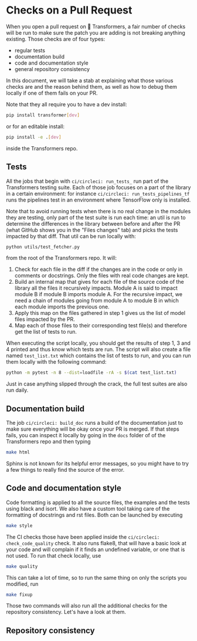 <!---
Copyright 2020 The HuggingFace Team. All rights reserved.

Licensed under the Apache License, Version 2.0 (the "License");
you may not use this file except in compliance with the License.
You may obtain a copy of the License at

    http://www.apache.org/licenses/LICENSE-2.0

Unless required by applicable law or agreed to in writing, software
distributed under the License is distributed on an "AS IS" BASIS,
WITHOUT WARRANTIES OR CONDITIONS OF ANY KIND, either express or implied.
See the License for the specific language governing permissions and
limitations under the License.
-->

# Checks on a Pull Request

When you open a pull request on 🤗 Transformers, a fair number of checks will be run to make sure the patch you are adding is not breaking anything existing. Those checks are of four types:
- regular tests
- documentation build
- code and documentation style
- general repository consistency

In this document, we will take a stab at explaining what those various checks are and the reason behind them, as well as how to debug them locally if one of them fails on your PR.

Note that they all require you to have a dev install:

```bash
pip install transformer[dev]
```

or for an editable install:

```bash
pip install -e .[dev]
```

inside the Transformers repo.

## Tests

All the jobs that begin with `ci/circleci: run_tests_` run part of the Transformers testing suite. Each of those job focuses on a part of the library in a certain environment: for instance `ci/circleci: run_tests_pipelines_tf` runs the pipelines test in an environment where TensorFlow only is installed.

Note that to avoid running tests when there is no real change in the modules they are testing, only part of the test suite is run each time: an util is run to determine the differences in the library between before and after the PR (what GitHub shows you in the "Files changes" tab) and picks the tests impacted by that diff. That util can be run locally with:

```bash
python utils/test_fetcher.py
```

from the root of the Transformers repo. It will:

1. Check for each file in the diff if the changes are in the code or only in comments or docstrings. Only the files with real code changes are kept.
2. Build an internal map that gives for each file of the source code of the library all the files it recursively impacts. Module A is said to impact module B if module B imports module A. For the recursive impact, we need a chain of modules going from module A to module B in which each module imports the previous one.
3. Apply this map on the files gathered in step 1 gives us the list of model files impacted by the PR.
4. Map each of those files to their corresponding test file(s) and therefore get the list of tests to run.

When executing the script locally, you should get the results of step 1, 3 and 4 printed and thus know which tests are run. The script will also create a file named `test_list.txt` which contains the list of tests to run, and you can run them locally with the following command:

```bash
python -m pytest -n 8 --dist=loadfile -rA -s $(cat test_list.txt)
```

Just in case anything slipped through the crack, the full test suites are also run daily.

## Documentation build

The job `ci/circleci: build_doc` runs a build of the documentation just to make sure everything will be okay once your PR is merged. If that steps fails, you can inspect it locally by going in the `docs` folder of of the Transformers repo and then typing

```bash
make html
```

Sphinx is not known for its helpful error messages, so you might have to try a few things to really find the source of the error.

## Code and documentation style

Code formatting is applied to all the source files, the examples and the tests using black and isort. We also have a custom tool taking care of the formatting of docstrings and rst files. Both can be launched by executing

```bash
make style
```

The CI checks those have been applied inside the `ci/circleci: check_code_quality` check. It also runs flake8, that will have a basic look at your code and will complain if it finds an undefined variable, or one that is not used. To run that check locally, use

```bash
make quality
```

This can take a lot of time, so to run the same thing on only the scripts you modified, run

```bash
make fixup
```

Those two commands will also run all the additional checks for the repository consistency. Let's have a look at them.

## Repository consistency

